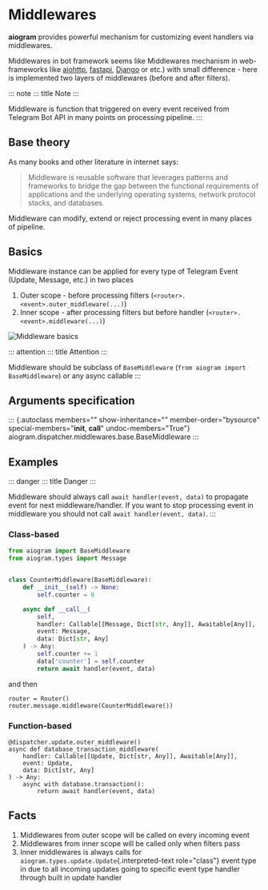# Middlewares

**aiogram** provides powerful mechanism for customizing event handlers
via middlewares.

Middlewares in bot framework seems like Middlewares mechanism in
web-frameworks like
[aiohttp](https://docs.aiohttp.org/en/stable/web_advanced.html#aiohttp-web-middlewares),
[fastapi](https://fastapi.tiangolo.com/tutorial/middleware/),
[Django](https://docs.djangoproject.com/en/3.0/topics/http/middleware/)
or etc.) with small difference - here is implemented two layers of
middlewares (before and after filters).

::: note
::: title
Note
:::

Middleware is function that triggered on every event received from
Telegram Bot API in many points on processing pipeline.
:::

## Base theory

As many books and other literature in internet says:

> Middleware is reusable software that leverages patterns and frameworks
> to bridge the gap between the functional requirements of applications
> and the underlying operating systems, network protocol stacks, and
> databases.

Middleware can modify, extend or reject processing event in many places
of pipeline.

## Basics

Middleware instance can be applied for every type of Telegram Event
(Update, Message, etc.) in two places

1.  Outer scope - before processing filters
    (`<router>.<event>.outer_middleware(...)`)
2.  Inner scope - after processing filters but before handler
    (`<router>.<event>.middleware(...)`)

![Middleware basics](../_static/basics_middleware.png)

::: attention
::: title
Attention
:::

Middleware should be subclass of `BaseMiddleware`
(`from aiogram import BaseMiddleware`) or any async callable
:::

## Arguments specification

::: {.autoclass members="" show-inheritance="" member-order="bysource" special-members="__init__, __call__" undoc-members="True"}
aiogram.dispatcher.middlewares.base.BaseMiddleware
:::

## Examples

::: danger
::: title
Danger
:::

Middleware should always call `await handler(event, data)` to propagate
event for next middleware/handler. If you want to stop processing event
in middleware you should not call `await handler(event, data)`.
:::

### Class-based

``` python
from aiogram import BaseMiddleware
from aiogram.types import Message


class CounterMiddleware(BaseMiddleware):
    def __init__(self) -> None:
        self.counter = 0

    async def __call__(
        self,
        handler: Callable[[Message, Dict[str, Any]], Awaitable[Any]],
        event: Message,
        data: Dict[str, Any]
    ) -> Any:
        self.counter += 1
        data['counter'] = self.counter
        return await handler(event, data)
```

and then

``` python3
router = Router()
router.message.middleware(CounterMiddleware())
```

### Function-based

``` python3
@dispatcher.update.outer_middleware()
async def database_transaction_middleware(
    handler: Callable[[Update, Dict[str, Any]], Awaitable[Any]],
    event: Update,
    data: Dict[str, Any]
) -> Any:
    async with database.transaction():
        return await handler(event, data)
```

## Facts

1.  Middlewares from outer scope will be called on every incoming event
2.  Middlewares from inner scope will be called only when filters pass
3.  Inner middlewares is always calls for
    `aiogram.types.update.Update`{.interpreted-text role="class"} event
    type in due to all incoming updates going to specific event type
    handler through built in update handler
